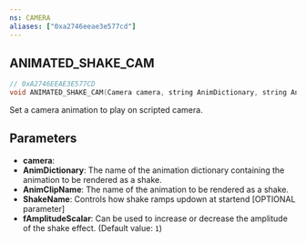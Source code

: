 ```yaml
---
ns: CAMERA
aliases: ["0xa2746eeae3e577cd"]
---
```

## ANIMATED_SHAKE_CAM

```c
// 0xA2746EEAE3E577CD
void ANIMATED_SHAKE_CAM(Camera camera, string AnimDictionary, string AnimClipName, string ShakeName, float fAmplitudeScalar);
```

Set a camera animation to play on scripted camera.


## Parameters
* **camera**: 
* **AnimDictionary**: The name of the animation dictionary containing the animation to be rendered as a shake.
* **AnimClipName**: The name of the animation to be rendered as a shake.
* **ShakeName**: Controls how shake ramps updown at startend [OPTIONAL parameter]
* **fAmplitudeScalar**: Can be used to increase or decrease the amplitude of the shake effect. (Default value: `1`)
